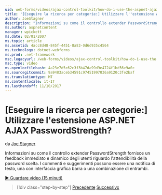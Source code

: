 ```yaml
---
uid: web-forms/videos/ajax-control-toolkit/how-do-i-use-the-aspnet-ajax-passwordstrength-extender
title: '[Eseguire la ricerca per categorie:] Utilizzare l''estensione ASP.NET AJAX PasswordStrength? | Microsoft Docs'
author: JoeStagner
description: "Informazioni su come il controllo extender PasswordStrength fornisce un feedback immediato e dinamico degli utenti riguardo l'attendibilità della password scelta. Commenti c..."
ms.author: aspnetcontent
manager: wpickett
ms.date: 02/01/2007
ms.topic: article
ms.assetid: 4acc8d48-845f-4451-8a83-0d6d935c4564
ms.technology: dotnet-webforms
ms.prod: .net-framework
msc.legacyurl: /web-forms/videos/ajax-control-toolkit/how-do-i-use-the-aspnet-ajax-passwordstrength-extender
msc.type: video
ms.openlocfilehash: 4a23e7d5c62c3f3b47da99d9e4724f1bd56e9a0c
ms.sourcegitcommit: 9a9483aceb34591c97451997036a9120c3fe2baf
ms.translationtype: MT
ms.contentlocale: it-IT
ms.lasthandoff: 11/10/2017
---
```

<a name="how-do-i-use-the-aspnet-ajax-passwordstrength-extender"></a>[Eseguire la ricerca per categorie:] Utilizzare l'estensione ASP.NET AJAX PasswordStrength?
====================
da [Joe Stagner](https://github.com/JoeStagner)

Informazioni su come il controllo extender PasswordStrength fornisce un feedback immediato e dinamico degli utenti riguardo l'attendibilità della password scelta. I commenti e suggerimenti possono essere una notifica di testo, una con interfaccia grafica barra o una combinazione di entrambi.

[&#9654; Guardare video (15 minuti)](https://channel9.msdn.com/Blogs/ASP-NET-Site-Videos/how-do-i-use-the-aspnet-ajax-passwordstrength-extender)

>[!div class="step-by-step"]
[Precedente](how-do-i-use-the-aspnet-ajax-dropshadow-extender.md)
[Successivo](how-do-i-get-started-with-the-aspnet-ajax-animation-extender-control.md)
